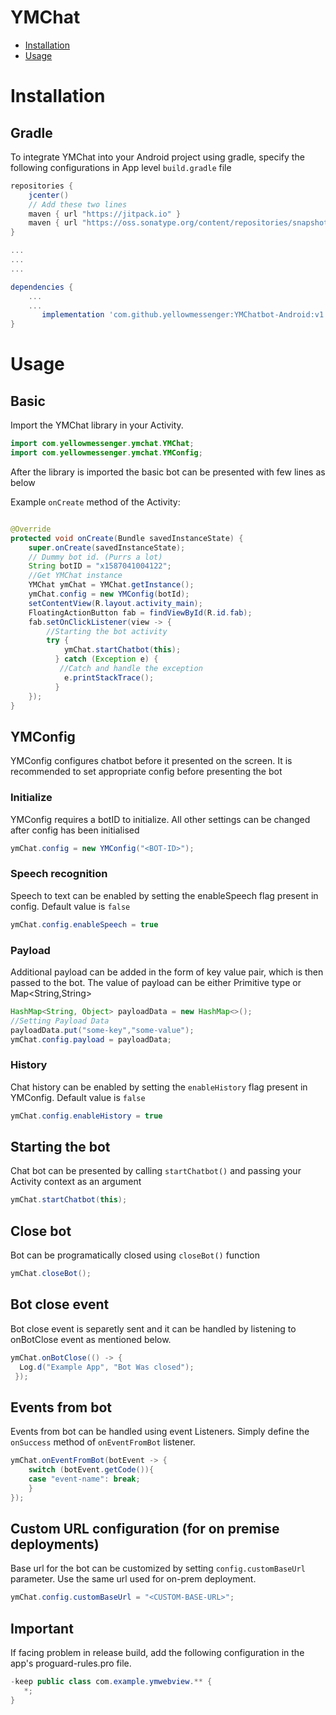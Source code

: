 # YMChat
- [Installation](#installation)
- [Usage](#usage)

# Installation
## Gradle
To integrate YMChat into your Android project using gradle, specify the following configurations in App level `build.gradle` file
```gradle
repositories {
    jcenter()
    // Add these two lines 
    maven { url "https://jitpack.io" }
    maven { url "https://oss.sonatype.org/content/repositories/snapshots/" }
}

...
...
...

dependencies {
    ...
    ...
	   implementation 'com.github.yellowmessenger:YMChatbot-Android:v1.2.0
}
```
  
# Usage
## Basic
Import the YMChat library in your Activity.
```java
import com.yellowmessenger.ymchat.YMChat;
import com.yellowmessenger.ymchat.YMConfig;
```

After the library is imported the basic bot can be presented with few lines as below 

Example `onCreate` method of the Activity:
```java

@Override
protected void onCreate(Bundle savedInstanceState) {
	super.onCreate(savedInstanceState);
    // Dummy bot id. (Purrs a lot)
    String botID = "x1587041004122";
	//Get YMChat instance
	YMChat ymChat = YMChat.getInstance();
	ymChat.config = new YMConfig(botId);
	setContentView(R.layout.activity_main);
	FloatingActionButton fab = findViewById(R.id.fab);
	fab.setOnClickListener(view -> {
		//Starting the bot activity
		try {
            ymChat.startChatbot(this);
          } catch (Exception e) {
           //Catch and handle the exception
            e.printStackTrace();
          }
	});
}

```

## YMConfig
YMConfig configures chatbot before it presented on the screen. It is recommended to set appropriate config before presenting the bot

### Initialize
YMConfig requires a botID to initialize. All other settings can be changed after config has been initialised
```java
ymChat.config = new YMConfig("<BOT-ID>");
```

### Speech recognition
Speech to text can be enabled by setting the enableSpeech flag present in config. Default value is `false`
```java
ymChat.config.enableSpeech = true
```

### Payload
Additional payload can be added in the form of key value pair, which is then passed to the bot. The value of payload can be either Primitive type or Map<String,String>
```java
HashMap<String, Object> payloadData = new HashMap<>();
//Setting Payload Data
payloadData.put("some-key","some-value");
ymChat.config.payload = payloadData;
```

### History
Chat history can be enabled by setting the `enableHistory` flag present in YMConfig. Default value is `false`
```java
ymChat.config.enableHistory = true
```

## Starting the bot
Chat bot can be presented by calling `startChatbot()` and passing your Activity context as an argument
```java
ymChat.startChatbot(this);
```


## Close bot
Bot can be programatically closed using `closeBot()` function
```java
ymChat.closeBot();
```

## Bot close event
Bot close event is separetly sent and it can be handled by listening to onBotClose event as mentioned below.

```java
ymChat.onBotClose(() -> {
  Log.d("Example App", "Bot Was closed");
 });
```

## Events from bot
Events from bot can be handled using event Listeners.  Simply define the `onSuccess` method of `onEventFromBot` listener.

```java
ymChat.onEventFromBot(botEvent -> {
	switch (botEvent.getCode()){
	case "event-name": break;
	}
});
```
## Custom URL configuration (for on premise deployments)
Base url for the bot can be customized by setting `config.customBaseUrl` parameter. Use the same url used for on-prem deployment.

```java
ymChat.config.customBaseUrl = "<CUSTOM-BASE-URL>";
```
<!--
## Logging
Logging can be enabled to understand the code flow and to fix bugs. It can be enabled from config
```
YMChat.shared.enableLogging = true
```
-->


## Important
If facing problem in release build, add the following configuration in the app's proguard-rules.pro file.
```java
-keep public class com.example.ymwebview.** {
   *;
}
```


